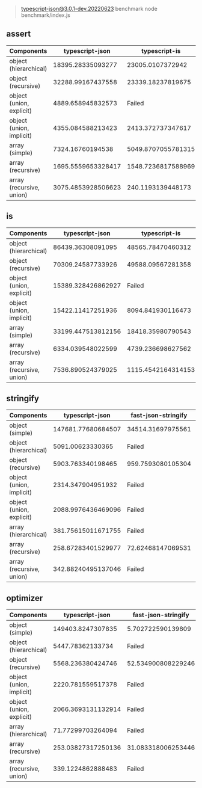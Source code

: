 
> typescript-json@3.0.1-dev.20220623 benchmark
> node benchmark/index.js

## assert
 Components | typescript-json | typescript-is 
------------|-----------------|---------------
object (hierarchical) | 18395.28335093277 | 23005.0107372942
object (recursive) | 32288.99167437558 | 23339.18237819675
object (union, explicit) | 4889.658945832573 | Failed
object (union, implicit) | 4355.084588213423 | 2413.372737347617
array (simple) | 7324.16760194538 | 5049.8707055781315
array (recursive) | 1695.5559653328417 | 1548.7236817588969
array (recursive, union) | 3075.4853928506623 | 240.1193139448173



## is
 Components | typescript-json | typescript-is 
------------|-----------------|---------------
object (hierarchical) | 86439.36308091095 | 48565.78470460312
object (recursive) | 70309.24587733926 | 49588.09567281358
object (union, explicit) | 15389.328426862927 | Failed
object (union, implicit) | 15422.11417251936 | 8094.841930116473
array (simple) | 33199.447513812156 | 18418.35980790543
array (recursive) | 6334.039548022599 | 4739.236698627562
array (recursive, union) | 7536.890524379025 | 1115.4542164314153



## stringify
 Components | typescript-json | fast-json-stringify | JSON.stringify() | ideal 
------------|-----------------|---------------------|------------------|-------
object (simple) | 147681.77680684507 | 34514.31697975561 | 4541.287808498793 | 227603.85169186463
object (hierarchical) | 5091.00623330365 | Failed | 1255.0599700149924 | 5826.251350378106
object (recursive) | 5903.763340198465 | 959.7593080105304 | 971.6058668672434 | 6512.936732766761
object (union, implicit) | 2314.347904951932 | Failed | 567.5874769797422 | 2276.687668766877
object (union, explicit) | 2088.9976436469096 | Failed | 537.1733529628266 | 1895.2363569994525
array (hierarchical) | 381.75615011671755 | Failed | 93.59870898332437 | 363.6363636363637
array (recursive) | 258.67283401529977 | 72.62468147069531 | 75.09881422924902 | 239.65422107780026
array (recursive, union) | 342.88240495137046 | Failed | 144.7817495958326 | 411.72174548110274



## optimizer
 Components | typescript-json | fast-json-stringify | JSON.stringify() | ideal 
------------|-----------------|---------------------|------------------|-------
object (simple) | 149403.8247307835 | 5.702722590139809 | 4535.635562086701 | 225758.29725829727
object (hierarchical) | 5447.78362133734 | Failed | 1256.655418072741 | 6139.393939393939
object (recursive) | 5568.236380424746 | 52.534900808229246 | 956.0975609756098 | 5818.394528437725
object (union, implicit) | 2220.781559517378 | Failed | 546.4663327768503 | 2260.418596036303
object (union, explicit) | 2066.3693131132914 | Failed | 506.8725287139898 | 1962.5570776255709
array (hierarchical) | 71.77299703264094 | Failed | 17.651430694908957 | 66.07109622184998
array (recursive) | 253.03827317250136 | 31.083318006253446 | 73.28300497146013 | 246.1933590166942
array (recursive, union) | 339.1224862888483 | Failed | 146.59977703455965 | 414.25430560644924




